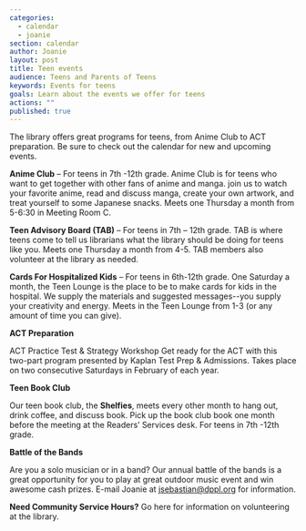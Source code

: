 ```yaml
---
categories: 
  - calendar
  - joanie
section: calendar
author: Joanie
layout: post
title: Teen events
audience: Teens and Parents of Teens
keywords: Events for teens
goals: Learn about the events we offer for teens
actions: ""
published: true
---
```


The library offers great programs for teens, from Anime Club to ACT preparation. Be sure to check out the calendar for new and upcoming events. 

**Anime Club** – For teens in 7th -12th grade. Anime Club is for teens who want to get together with other fans of anime and manga. join us to watch your favorite anime, read and discuss manga, create your own artwork, and treat yourself to some Japanese snacks. Meets one Thursday a month from 5-6:30 in Meeting Room C.   

**Teen Advisory Board (TAB)** – For teens in 7th – 12th grade. TAB is where teens come to tell us librarians what the library should be doing for teens like you. Meets one Thursday a month from 4-5. TAB members also volunteer at the library as needed.  

**Cards For Hospitalized Kids** – For teens in 6th-12th grade. One Saturday a month, the Teen Lounge is the place to be to make cards for kids in the hospital. We supply the materials and suggested messages--you supply your creativity and energy. Meets in the Teen Lounge from 1-3 (or any amount of time you can give).  

**ACT Preparation**

ACT Practice Test & Strategy Workshop
Get ready for the ACT with this two-part program presented by Kaplan Test Prep & Admissions. Takes place on two consecutive Saturdays in February of each year. 

**Teen Book Club**

Our teen book club, the **Shelfies**, meets every other month to hang out, drink coffee, and discuss book. Pick up the book club book one month before the meeting at the Readers’ Services desk. For teens in 7th -12th grade.   

**Battle of the Bands**

Are you a solo musician or in a band? Our annual battle of the bands is a great opportunity for you to play at great outdoor music event and win awesome cash prizes. E-mail Joanie at jsebastian@dppl.org for information.  

**Need Community Service Hours?** Go here for information on volunteering at the library.